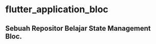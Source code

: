 # flutter_application_bloc

<!-- bold dengan ukuran 12 pixel text -->
## Sebuah Repositor Belajar State Management Bloc.